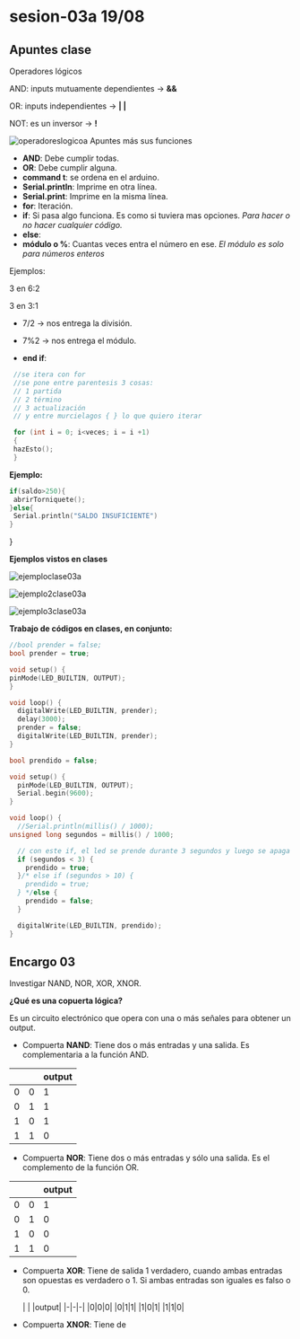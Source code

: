 # sesion-03a 19/08

## Apuntes clase

Operadores lógicos

AND: inputs mutuamente dependientes -> **&&**

OR: inputs independientes -> **| |**

NOT: es un inversor -> **!**

![operadoreslogicoa](./imagenes/OR-AND-XOR-NOR-NAND-XNOR-NOT.png)
Apuntes más sus funciones

- **AND**: Debe cumplir todas.
- **OR**: Debe cumplir alguna.
- **command t**: se ordena en el arduino.
- **Serial.println**: Imprime en otra línea.
- **Serial.print**: Imprime en la misma línea.
- **for**: Iteración.
- **if**: Si pasa algo funciona. Es como si tuviera mas opciones. *Para hacer o no hacer cualquier código.*
- **else**:
- **módulo o %**: Cuantas veces entra el número en ese. *El módulo es solo para números enteros*
  
Ejemplos:

3 en 6:2

3 en 3:1

- 7/2 -> nos entrega la división.
- 7%2 -> nos entrega el módulo.

- **end if**:
  
 ```cpp
  //se itera con for
  //se pone entre parentesis 3 cosas:
  // 1 partida
  // 2 término
  // 3 actualización
  // y entre murcielagos { } lo que quiero iterar
 
  for (int i = 0; i<veces; i = i +1)
  {
  hazEsto();
  }
```

**Ejemplo:**

```cpp
if(saldo>250){
 abrirTorniquete();
}else{
 Serial.println("SALDO INSUFICIENTE")
}
```
}

**Ejemplos vistos en clases**

![ejemploclase03a](./imagenes/ejemploclase03a.jpg)

![ejemplo2clase03a](./imagenes/ejemplo2clase03a.jpg)

![ejemplo3clase03a](./imagenes/ejemplo3clase03a.jpg)

**Trabajo  de códigos en clases, en conjunto:**

```cpp
//bool prender = false;
bool prender = true;

void setup() {
pinMode(LED_BUILTIN, OUTPUT);
}

void loop() {
  digitalWrite(LED_BUILTIN, prender);
  delay(3000);
  prender = false;
  digitalWrite(LED_BUILTIN, prender);
}
```

```cpp
bool prendido = false;

void setup() {
  pinMode(LED_BUILTIN, OUTPUT);
  Serial.begin(9600);
}

void loop() {
  //Serial.println(millis() / 1000);
unsigned long segundos = millis() / 1000;

  // con este if, el led se prende durante 3 segundos y luego se apaga
  if (segundos < 3) {
    prendido = true;
  }/* else if (segundos > 10) {
    prendido = true;
  } */else {
    prendido = false;
  }

  digitalWrite(LED_BUILTIN, prendido);
}
```


## Encargo 03

Investigar NAND, NOR, XOR, XNOR.

**¿Qué es una copuerta lógica?**

Es un circuito electrónico que opera con una o más señales para obtener un output.

* Compuerta **NAND**: Tiene dos o más entradas y una salida. Es complementaria  a la función AND.
  
| | |output|
|-|-|-|
|0|0|1|
|0|1|1|
|1|0|1|
|1|1|0|

* Compuerta **NOR**: Tiene dos o más entradas y sólo una salida. Es el complemento de la función OR.
  
| | |output|
|-|-|-|
|0|0|1|
|0|1|0|
|1|0|0|
|1|1|0|

* Compuerta **XOR**: Tiene de salida 1 verdadero, cuando ambas entradas son opuestas es verdadero o 1. Si ambas entradas son iguales es falso o 0.
  
  | | |output|
|-|-|-|
|0|0|0|
|0|1|1|
|1|0|1|
|1|1|0|

* Compuerta **XNOR**: Tiene de 



